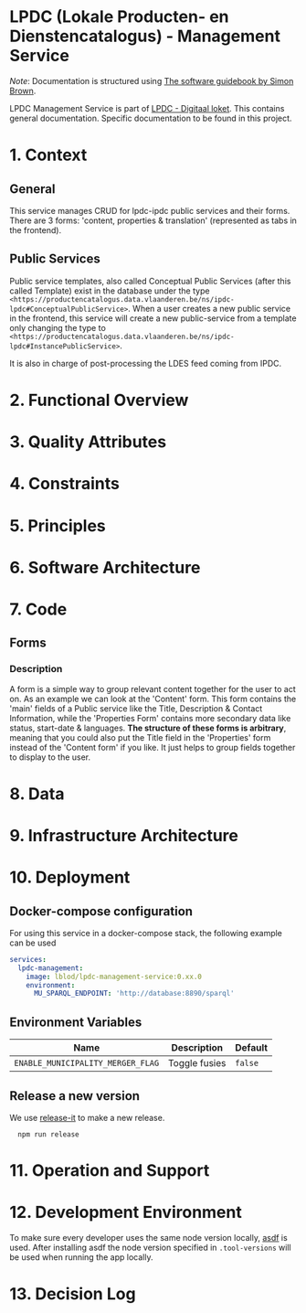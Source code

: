 # LPDC (Lokale Producten- en Dienstencatalogus) - Management Service

_Note_: Documentation is structured using [The software guidebook by Simon Brown](https://leanpub.com/documenting-software-architecture).

LPDC Management Service is part of [LPDC - Digitaal loket](https://github.com/lblod/app-lpdc-digitaal-loket/tree/development). This contains general documentation. Specific documentation to be found in this project.

# 1. Context

## General

This service manages CRUD for lpdc-ipdc public services and their forms.
There are 3 forms: 'content, properties & translation' (represented as tabs in the frontend).

## Public Services

Public service templates, also called Conceptual Public Services (after this called Template) exist in the database under the type `<https://productencatalogus.data.vlaanderen.be/ns/ipdc-lpdc#ConceptualPublicService>`.
When a user creates a new public service in the frontend, this service will create a new public-service from a template only changing the type to `<https://productencatalogus.data.vlaanderen.be/ns/ipdc-lpdc#InstancePublicService>`.

It is also in charge of post-processing the LDES feed coming from IPDC.

# 2. Functional Overview

# 3. Quality Attributes

# 4. Constraints

# 5. Principles

# 6. Software Architecture

# 7. Code

## Forms

### Description
A form is a simple way to group relevant content together for the user to act on. As an example we can look at the 'Content' form. This form contains the 'main' fields of a Public service like the Title, Description & Contact Information, while the 'Properties Form' contains more secondary data like status, start-date & languages. **The structure of these forms is arbitrary**, meaning that you could also put the Title field in the 'Properties' form instead of the 'Content form' if you like. It just helps to group fields together to display to the user.

# 8. Data

# 9. Infrastructure Architecture

# 10. Deployment

## Docker-compose configuration

For using this service in a docker-compose stack, the following example can be used

```yaml
services:
  lpdc-management:
    image: lblod/lpdc-management-service:0.xx.0
    environment:
      MU_SPARQL_ENDPOINT: 'http://database:8890/sparql'
```

## Environment Variables

| Name                              | Description   | Default |
| --------------------------------- | ------------- | ------- |
| `ENABLE_MUNICIPALITY_MERGER_FLAG` | Toggle fusies | `false` |

## Release a new version
We use [release-it](https://github.com/release-it/release-it/tree/main) to make a new release.

```shell
  npm run release
```

# 11. Operation and Support

# 12. Development Environment

To make sure every developer uses the same node version locally, [asdf](https://asdf-vm.com/) is used.
After installing asdf the node version specified in `.tool-versions` will be used when running the app locally.

# 13. Decision Log
